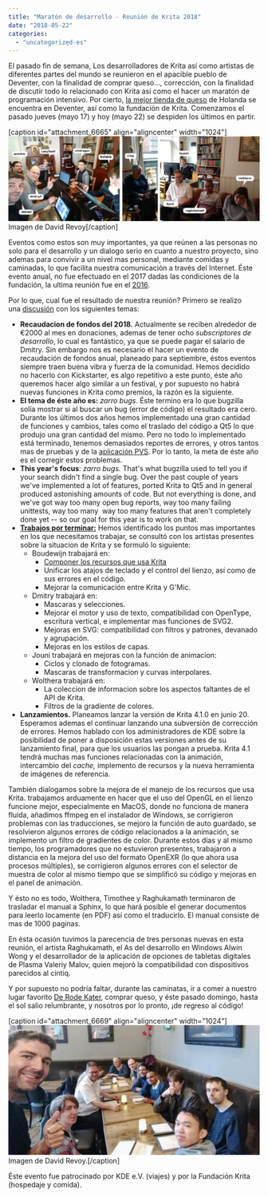 ```yaml
---
title: "Maratón de desarrollo - Reunión de Krita 2018"
date: "2018-05-22"
categories: 
  - "uncategorized-es"
---
```


El pasado fin de semana, Los desarrolladores de Krita así como artistas de diferentes partes del mundo se reunieron en el apacible pueblo de Deventer, con la finalidad de comprar queso..., corrección, con la finalidad de discutir todo lo relacionado con Krita así como el hacer un maratón de programación intensivo. Por cierto, [la mejor tienda de queso](http://www.kaashandel-debrink.nl/) de Holanda se encuentra en Deventer, así como la fundación de Krita. Comenzamos el pasado jueves (mayo 17) y hoy (mayo 22) se despiden los últimos en partir.

\[caption id="attachment\_6665" align="aligncenter" width="1024"\][![](images/2018-05_Krita-sprint_Deventer-1024x345.jpg)](https://krita.org/wp-content/uploads/2018/05/2018-05_Krita-sprint_Deventer.jpg) Imagen de David Revoy\[/caption\]

Eventos como estos son muy importantes, ya que reúnen a las personas no solo para el desarrollo y un dialogo serio en cuanto a nuestro proyecto, sino ademas para convivir a un nivel mas personal, mediante comidas y caminadas, lo que facilita nuestra comunicación a través del Internet. Éste evento anual, no fue efectuado en el 2017 dadas las condiciones de la fundación, la ultima reunión fue en el [2016](https://krita.org/es/item/la-reunion-krita-2016-dia-primero/).

Por lo que, cual fue el resultado de nuestra reunión? Primero se realizo una [discusión](https://files.kde.org/krita/krita_meeting_docs/Other%20Meetings/2018%20Krita%20Sprint%20Meeting.odt) con los siguientes temas:

- **Recaudacion de fondos del 2018.** Actualmente se reciben alrededor de €2000 al mes en donaciones, ademas de tener ocho _subscriptores de desarrollo_, lo cual es fantástico, ya que se puede pagar el salario de Dmitry. Sin embargo nos es necesario el hacer un evento de recaudación de fondos anual, planeado para septiembre, éstos eventos siempre traen buena vibra y fuerza de la comunidad. Hemos decidido no hacerlo con Kickstarter, es algo repetitivo a este punto, éste año queremos hacer algo similar a un festival, y por supuesto no habrá nuevas funciones in Krita como premios, la razón es la siguiente.
- **El tema de éste año es:** _zarro bugs_. Éste termino era lo que bugzilla solía mostrar si al buscar un bug (error de código) el resultado era cero. Durante los últimos dos años hemos implementado una gran cantidad de funciones y cambios, tales como el traslado del código a Qt5 lo que produjo una gran cantidad del mismo. Pero no todo lo implementado está terminado, tenemos demasiados reportes de errores, y otros tantos mas de pruebas y de la [aplicación PVS](https://www.viva64.com/en/b/0569/). Por lo tanto, la meta de éste año es el corregir estos problemas.
- **This year's focus**: _zarro bugs._ That's what bugzilla used to tell you if your search didn't find a single bug. Over the past couple of years we've implemented a lot of features, ported Krita to Qt5 and in general produced astonishing amounts of code. But not everything is done, and we've got way too many open bug reports, way too many failing unittests, way too many  way too many features that aren't completely done yet -- so our goal for this year is to work on that.
- [**Trabajos por terminar:**](https://phabricator.kde.org/T8758) Hemos identificado los puntos mas importantes en los que necesitamos trabajar, se consultó con los artistas presentes sobre la situacion de Krita y se formuló lo siguiente:
    - Boudewijn trabajará en:
        - [Componer los recursos que usa Krita](https://phabricator.kde.org/T379)
        - Unificar los atajos de teclado y el control del lienzo, así como de sus errores en el código.
        - Mejorar la comunicación entre Krita y G'Mic.
    - Dmitry trabajará en:
        - Mascaras y selecciones.
        - Mejorar el motor y uso de texto, compatibilidad con OpenType, escritura vertical, e implementar mas funciones de SVG2.
        - Mejoras en SVG: compatibilidad con filtros y patrones, devanado y agrupación.
        - Mejoras en los estilos de capas.
    - Jouni trabajará en mejoras con la función de animacion:
        - Ciclos y clonado de fotogramas.
        - Mascaras de transformacion y curvas interpolares.
    - Wolthera trabajará en:
        - La coleccion de informacion sobre los aspectos faltantes de el API de Krita.
        - Filtros de la gradiente de colores.
- **Lanzamientos.** Planeamos lanzar la versión de Krita 4.1.0 en junio 20. Esperamos ademas el continuar lanzando una subversión de corrección de errores. Hemos hablado con los administradores de KDE sobre la posibilidad de poner a disposición estas versiones antes de su lanzamiento final, para que los usuarios las pongan a prueba. Krita 4.1 tendrá muchas mas funciones relacionadas con la animación, intercambio del _cache,_ implemento de recursos y la nueva herramienta de imágenes de referencia.

También dialogamos sobre la mejora de el manejo de los recursos que usa Krita. trabajamos arduamente en hacer que el uso del OpenGL en el lienzo funcione mejor, especialmente en MacOS, donde no funciona de manera fluida, añadimos ffmpeg en el instalador de Windows, se corrigieron problemas con las traducciones, se mejoro la función de auto guardado, se resolvieron algunos errores de código relacionados a la animación, se implemento un filtro de gradientes de color. Durante estos días y al mismo tiempo, los programadores que no estuvieron presentes, trabajaron a distancia en la mejora del uso del formato OpenEXR (lo que ahora usa procesos múltiples), se corrigieron algunos errores con el selector de muestra de color al mismo tiempo que se simplificó su código y mejoras en el panel de animación.

Y ésto no es todo, Wolthera, Timothee y Raghukamath terminaron de trasladar el manual a Sphinx, lo que hará posible el generar documentos para leerlo locamente (en PDF) así como el traducirlo. El manual consiste de mas de 1000 paginas.

En ésta ocasión tuvimos la parecencia de tres personas nuevas en esta reunión, el artista Raghukamath, el As del desarrollo en Windows Alwin Wong y el desarrollador de la aplicación de opciones de tabletas digitales de Plasma Valeriy Malov, quien mejoró la compatibilidad con dispositivos parecidos al cintiq.

Y por supuesto no podría faltar, durante las caminatas, ir a comer a nuestro lugar favorito [De Rode Kater](http://www.derodekater.nu/), comprar queso, y éste pasado domingo, hasta el sol salio relumbrante, y nosotros por lo pronto, ¡de regreso al código!

\[caption id="attachment\_6669" align="aligncenter" width="1024"\][![](images/rode_kater-1024x529.jpg)](https://krita.org/wp-content/uploads/2018/05/rode_kater.jpg) Imagen de David Revoy.\[/caption\]

Éste evento fue patrocinado por KDE e.V. (viajes) y por la Fundación Krita (hospedaje y comida).
